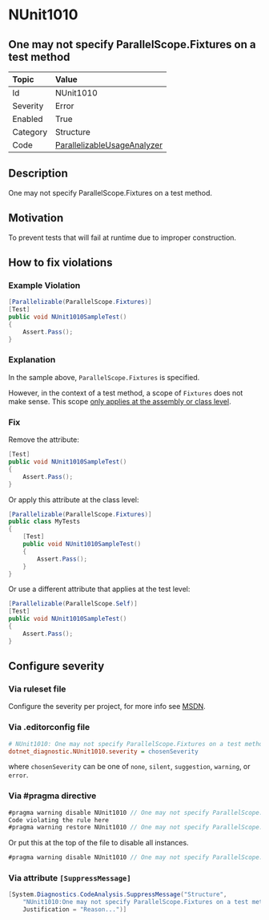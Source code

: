 # NUnit1010

## One may not specify ParallelScope.Fixtures on a test method

| Topic    | Value
| :--      | :--
| Id       | NUnit1010
| Severity | Error
| Enabled  | True
| Category | Structure
| Code     | [ParallelizableUsageAnalyzer](https://github.com/nunit/nunit.analyzers/blob/4.1.0/src/nunit.analyzers/ParallelizableUsage/ParallelizableUsageAnalyzer.cs)

## Description

One may not specify ParallelScope.Fixtures on a test method.

## Motivation

To prevent tests that will fail at runtime due to improper construction.

## How to fix violations

### Example Violation

```csharp
[Parallelizable(ParallelScope.Fixtures)]
[Test]
public void NUnit1010SampleTest()
{
    Assert.Pass();
}
```

### Explanation

In the sample above, `ParallelScope.Fixtures` is specified.

However, in the context of a test method, a scope of `Fixtures` does not make sense. This scope [only applies at the
assembly or class level](xref:parallelizableattribute).

### Fix

Remove the attribute:

```csharp
[Test]
public void NUnit1010SampleTest()
{
    Assert.Pass();
}
```

Or apply this attribute at the class level:

```csharp
[Parallelizable(ParallelScope.Fixtures)]
public class MyTests
{
    [Test]
    public void NUnit1010SampleTest()
    {
        Assert.Pass();
    }
}
```

Or use a different attribute that applies at the test level:

```csharp
[Parallelizable(ParallelScope.Self)]
[Test]
public void NUnit1010SampleTest()
{
    Assert.Pass();
}
```

<!-- start generated config severity -->
## Configure severity

### Via ruleset file

Configure the severity per project, for more info see
[MSDN](https://learn.microsoft.com/en-us/visualstudio/code-quality/using-rule-sets-to-group-code-analysis-rules?view=vs-2022).

### Via .editorconfig file

```ini
# NUnit1010: One may not specify ParallelScope.Fixtures on a test method
dotnet_diagnostic.NUnit1010.severity = chosenSeverity
```

where `chosenSeverity` can be one of `none`, `silent`, `suggestion`, `warning`, or `error`.

### Via #pragma directive

```csharp
#pragma warning disable NUnit1010 // One may not specify ParallelScope.Fixtures on a test method
Code violating the rule here
#pragma warning restore NUnit1010 // One may not specify ParallelScope.Fixtures on a test method
```

Or put this at the top of the file to disable all instances.

```csharp
#pragma warning disable NUnit1010 // One may not specify ParallelScope.Fixtures on a test method
```

### Via attribute `[SuppressMessage]`

```csharp
[System.Diagnostics.CodeAnalysis.SuppressMessage("Structure",
    "NUnit1010:One may not specify ParallelScope.Fixtures on a test method",
    Justification = "Reason...")]
```
<!-- end generated config severity -->
